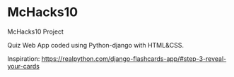 # McHacks10
McHacks10 Project

Quiz Web App coded using Python-django with HTML&CSS.

Inspiration: https://realpython.com/django-flashcards-app/#step-3-reveal-your-cards

